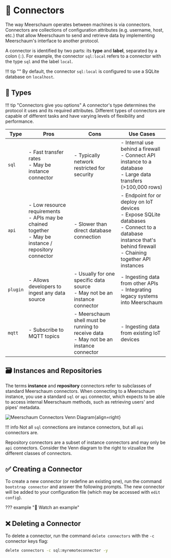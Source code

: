 <link rel="stylesheet" type="text/css" href="/assets/css/asciinema-player.css" />
<script src="/assets/js/asciinema-player.js"></script>

# 🔌 Connectors
The way Meerschaum operates between machines is via connectors. Connectors are collections of configuration attributes (e.g. username, host, etc.) that allow Meerschaum to send and retrieve data by implementing Meerschaum's interface to another protocol.

A connector is identified by two parts: its **type** and **label**, separated by a colon (`:`). For example, the connector `sql:local` refers to a connector with the type `sql` and the label `local`.

!!! tip ""
    By default, the connector `sql:local` is configured to use a SQLite database on `localhost`.


## 🤔 Types

!!! tip "Connectors give you options"
    A connector's type determines the protocol it uses and its required attributes. Different types of connectors are capable of different tasks and have varying levels of flexibility and performance.

| Type     | Pros                                                         | Cons                                                         | Use Cases                                                    |
| -------- | ------------------------------------------------------------ | ------------------------------------------------------------ | ------------------------------------------------------------ |
| `sql`    | - Fast transfer rates<br />- May be instance connector       | - Typically network restricted for security                  | - Internal use behind a firewall<br />- Connect API instance to a database<br />- Large data transfers (>100,000 rows) |
| `api`    | - Low resource requirements<br />- APIs may be chained together<br />- May be instance / repository connector | - Slower than direct database connection                     | - Endpoint for or deploy on IoT devices<br />- Expose SQLite databases<br />- Connect to a database instance that's behind firewall<br />- Chaining together API instances |
| `plugin` | - Allows developers to ingest any data source                | - Usually for one specific data source<br />- May not be an instance connector | - Ingesting data from other APIs<br />- Integrating legacy systems into Meerschaum |
| `mqtt`   | - Subscribe to MQTT topics                                   | - Meerschaum shell must be running to receive data<br />- May not be an instance connector | - Ingesting data from existing IoT devices                   |

## 🗃️ Instances and Repositories

The terms **instance** and **repository** connectors refer to subclasses of standard Meerschaum connectors. When connecting to a Meerschaum instance, you use a standard `sql` or `api` connector, which expects to be able to access internal Meerschaum methods, such as retrieving users' and pipes' metadata.

![Meerschaum Connectors Venn Diagram](connectors_venn_diagram.png){align=right}

!!! info
    Not all `sql` connections are instance connectors, but all `api` connectors are.

Repository connectors are a subset of instance connectors and may only be `api` connectors. Consider the Venn diagram to the right to vizualize the different classes of connectors.

## ✅ Creating a Connector
To create a new connector (or redefine an existing one), run the command `bootstrap connector` and answer the following prompts. The new connector will be added to your configuration file (which may be accessed with `edit config`).

??? example "🎦 Watch an example"
    <asciinema-player src="/assets/casts/bootstrap-connector.cast" size="small"></asciinema-player>

## ❌ Deleting a Connector
To delete a connector, run the command `delete connectors` with the `-c` connector keys flag:

```bash
delete connectors -c sql:myremoteconnector -y
```
